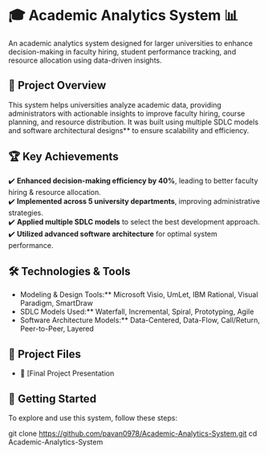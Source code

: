 # 🎓 Academic Analytics System 📊  

An academic analytics system designed for larger universities to enhance decision-making in faculty hiring, student performance tracking, and resource allocation using data-driven insights.

## 📌 Project Overview  
This system helps universities analyze academic data, providing administrators with actionable insights to improve faculty hiring, course planning, and resource distribution. It was built using multiple SDLC models and software architectural designs** to ensure scalability and efficiency.

## 🏆 Key Achievements  
✔️ **Enhanced decision-making efficiency by 40%**, leading to better faculty hiring & resource allocation.  
✔️ **Implemented across 5 university departments**, improving administrative strategies.  
✔️ **Applied multiple SDLC models** to select the best development approach.  
✔️ **Utilized advanced software architecture** for optimal system performance.  

## 🛠️ Technologies & Tools  
- Modeling & Design Tools:** Microsoft Visio, UmLet, IBM Rational, Visual Paradigm, SmartDraw  
- SDLC Models Used:** Waterfall, Incremental, Spiral, Prototyping, Agile  
- Software Architecture Models:** Data-Centered, Data-Flow, Call/Return, Peer-to-Peer, Layered  

## 📄 Project Files    
- 📂 [Final Project Presentation 

## 🚀 Getting Started  
To explore and use this system, follow these steps:  

   git clone https://github.com/pavan0978/Academic-Analytics-System.git
   cd Academic-Analytics-System
